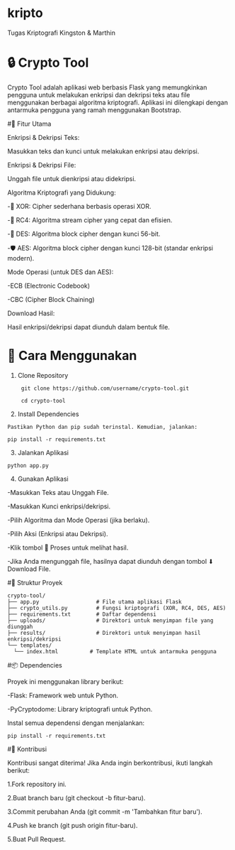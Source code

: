 # kripto
Tugas Kriptografi Kingston &amp; Marthin


# 🔒 Crypto Tool

Crypto Tool adalah aplikasi web berbasis Flask yang memungkinkan pengguna untuk melakukan enkripsi dan dekripsi teks atau file menggunakan berbagai algoritma kriptografi. Aplikasi ini dilengkapi dengan antarmuka pengguna yang ramah menggunakan Bootstrap.



#🌟 Fitur Utama

Enkripsi & Dekripsi Teks:

Masukkan teks dan kunci untuk melakukan enkripsi atau dekripsi.



Enkripsi & Dekripsi File:

Unggah file untuk dienkripsi atau didekripsi.


Algoritma Kriptografi yang Didukung:

-🧩 XOR: Cipher sederhana berbasis operasi XOR.

-🔄 RC4: Algoritma stream cipher yang cepat dan efisien.

-🔐 DES: Algoritma block cipher dengan kunci 56-bit.

-🛡️ AES: Algoritma block cipher dengan kunci 128-bit (standar enkripsi modern).

Mode Operasi (untuk DES dan AES):

-ECB (Electronic Codebook)

-CBC (Cipher Block Chaining)

Download Hasil:

Hasil enkripsi/dekripsi dapat diunduh dalam bentuk file.




# 🚀 Cara Menggunakan
  1. Clone Repository

          git clone https://github.com/username/crypto-tool.git

          cd crypto-tool


  2. Install Dependencies

    Pastikan Python dan pip sudah terinstal. Kemudian, jalankan:

    pip install -r requirements.txt


  3. Jalankan Aplikasi

    python app.py

  4. Gunakan Aplikasi

  -Masukkan Teks atau Unggah File.

  -Masukkan Kunci enkripsi/dekripsi.

  -Pilih Algoritma dan Mode Operasi (jika berlaku).

  -Pilih Aksi (Enkripsi atau Dekripsi).

  -Klik tombol 🔄 Proses untuk melihat hasil.

  -Jika Anda mengunggah file, hasilnya dapat diunduh dengan tombol ⬇ Download File.




#📂 Struktur Proyek

    crypto-tool/
    ├── app.py                  # File utama aplikasi Flask
    ├── crypto_utils.py         # Fungsi kriptografi (XOR, RC4, DES, AES)
    ├── requirements.txt        # Daftar dependensi
    ├── uploads/                # Direktori untuk menyimpan file yang diunggah
    ├── results/                # Direktori untuk menyimpan hasil enkripsi/dekripsi
    └── templates/
      └── index.html          # Template HTML untuk antarmuka pengguna



#📦 Dependencies

  Proyek ini menggunakan library berikut:

  -Flask: Framework web untuk Python.

  -PyCryptodome: Library kriptografi untuk Python.


  Instal semua dependensi dengan menjalankan:

    pip install -r requirements.txt




#🤝 Kontribusi

Kontribusi sangat diterima! Jika Anda ingin berkontribusi, ikuti langkah berikut:

1.Fork repository ini.

2.Buat branch baru (git checkout -b fitur-baru).

3.Commit perubahan Anda (git commit -m 'Tambahkan fitur baru').

4.Push ke branch (git push origin fitur-baru).

5.Buat Pull Request.



